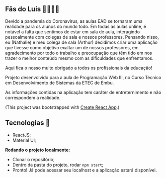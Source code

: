## Fãs do Luis 👨🏽‍💻💙

Devido a pandemia do Coronavirus, as aulas EAD se tornaram uma realidade para os alunos do mundo todo. Em todas as aulas online, é notável a falta que sentimos de estar em sala de aula, interagindo pessoalmente com colegas de sala e nossos professores. Pensando nisso, eu (Nathalie) e meu colega de sala (Arthur) decidimos criar uma aplicação que tivesse como objetivo exaltar um de nossos professores, em agradecimento por todo o trabalho e preocupação que têm tido em nos trazer o melhor conteúdo mesmo com as dificuldades que enfrentamos. 

Aqui fica o nosso muito obrigado a todos os profissionais da educação!

Projeto desenvolvido para a aula de Programação Web III, no Curso Técnico em Desenvolvimento de Sistemas da ETEC de Embu.

As informações contidas na aplicação tem caráter de entreternimento e não correspondem a realidade. 

(This project was bootstrapped with [Create React App](https://github.com/facebook/create-react-app).)

## Tecnologias 🤖 
 - ReactJS;
 - Material UI;
 
**Rodando o projeto localmente:**
  - Clonar o repositório;
  - Dentro da pasta do projeto, rodar `npm start`;
  - Pronto! Já pode acessar seu localhost e a aplicação estará disponível.
